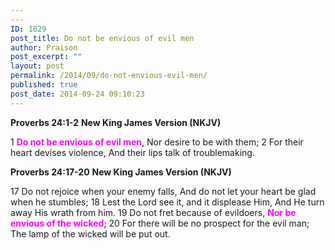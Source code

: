 ```yaml
---
---
ID: 1829
post_title: Do not be envious of evil men
author: Praison
post_excerpt: ""
layout: post
permalink: /2014/09/do-not-envious-evil-men/
published: true
post_date: 2014-09-24 09:10:23
---
```

<strong>Proverbs 24:1-2</strong>
<strong> New King James Version (NKJV)</strong>

1 <strong><span style="color: #ff00ff;">Do not be envious of evil men</span></strong>,
Nor desire to be with them;
2 For their heart devises violence,
And their lips talk of troublemaking.

<strong>Proverbs 24:17-20</strong>
<strong> New King James Version (NKJV)</strong>

17 Do not rejoice when your enemy falls,
And do not let your heart be glad when he stumbles;
18 Lest the Lord see it, and it displease Him,
And He turn away His wrath from him.
19 Do not fret because of evildoers,
<span style="color: #ff00ff;"><strong>Nor be envious of the wicked</strong></span>;
20 For there will be no prospect for the evil man;
The lamp of the wicked will be put out.
